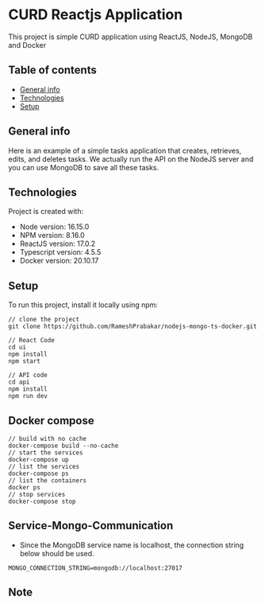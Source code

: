 # CURD Reactjs Application 
This project is simple CURD application using ReactJS, NodeJS, MongoDB and Docker

## Table of contents
* [General info](#general-info)
* [Technologies](#technologies)
* [Setup](#setup)


## General info
Here is an example of a simple tasks application that creates, retrieves, edits, and deletes tasks. We actually run the API on the NodeJS server and you can use MongoDB to save all these tasks.
	
## Technologies
Project is created with:
* Node version: 16.15.0
* NPM version: 8.16.0
* ReactJS version: 17.0.2
* Typescript version: 4.5.5	
* Docker version: 20.10.17


## Setup
To run this project, install it locally using npm:

```
// clone the project
git clone https://github.com/RameshPrabakar/nodejs-mongo-ts-docker.git

// React Code
cd ui
npm install
npm start

// API code
cd api
npm install
npm run dev
```

## Docker compose

```
// build with no cache
docker-compose build --no-cache
// start the services
docker-compose up
// list the services
docker-compose ps
// list the containers
docker ps
// stop services
docker-compose stop
```

## Service-Mongo-Communication

* Since the MongoDB service name is localhost, the connection string below should be used.
```
MONGO_CONNECTION_STRING=mongodb://localhost:27017
```

## Note
